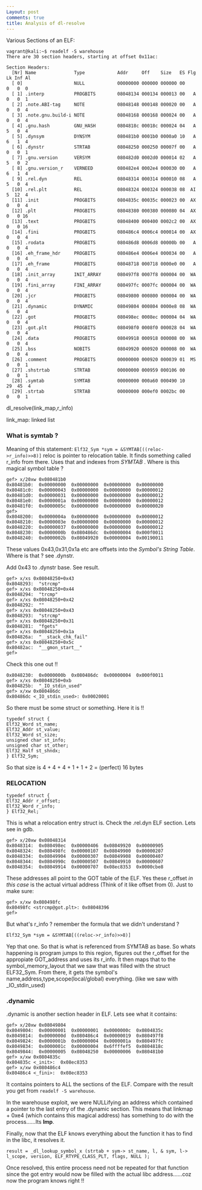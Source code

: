 ```yaml
---
Layout: post
comments: true
title: Analysis of dl-resolve
---
```


Various Sections of an ELF:
```
vagrant@kali:~$ readelf -S warehouse 
There are 30 section headers, starting at offset 0x11ac:

Section Headers:
  [Nr] Name              Type            Addr     Off    Size   ES Flg Lk Inf Al
  [ 0]                   NULL            00000000 000000 000000 00      0   0  0
  [ 1] .interp           PROGBITS        08048134 000134 000013 00   A  0   0  1
  [ 2] .note.ABI-tag     NOTE            08048148 000148 000020 00   A  0   0  4
  [ 3] .note.gnu.build-i NOTE            08048168 000168 000024 00   A  0   0  4
  [ 4] .gnu.hash         GNU_HASH        0804818c 00018c 000024 04   A  5   0  4
  [ 5] .dynsym           DYNSYM          080481b0 0001b0 0000a0 10   A  6   1  4
  [ 6] .dynstr           STRTAB          08048250 000250 00007f 00   A  0   0  1
  [ 7] .gnu.version      VERSYM          080482d0 0002d0 000014 02   A  5   0  2
  [ 8] .gnu.version_r    VERNEED         080482e4 0002e4 000030 00   A  6   1  4
  [ 9] .rel.dyn          REL             08048314 000314 000010 08   A  5   0  4
  [10] .rel.plt          REL             08048324 000324 000038 08  AI  5  12  4
  [11] .init             PROGBITS        0804835c 00035c 000023 00  AX  0   0  4
  [12] .plt              PROGBITS        08048380 000380 000080 04  AX  0   0 16
  [13] .text             PROGBITS        08048400 000400 0002c2 00  AX  0   0 16
  [14] .fini             PROGBITS        080486c4 0006c4 000014 00  AX  0   0  4
  [15] .rodata           PROGBITS        080486d8 0006d8 00000b 00   A  0   0  4
  [16] .eh_frame_hdr     PROGBITS        080486e4 0006e4 000034 00   A  0   0  4
  [17] .eh_frame         PROGBITS        08048718 000718 0000e0 00   A  0   0  4
  [18] .init_array       INIT_ARRAY      080497f8 0007f8 000004 00  WA  0   0  4
  [19] .fini_array       FINI_ARRAY      080497fc 0007fc 000004 00  WA  0   0  4
  [20] .jcr              PROGBITS        08049800 000800 000004 00  WA  0   0  4
  [21] .dynamic          DYNAMIC         08049804 000804 0000e8 08  WA  6   0  4
  [22] .got              PROGBITS        080498ec 0008ec 000004 04  WA  0   0  4
  [23] .got.plt          PROGBITS        080498f0 0008f0 000028 04  WA  0   0  4
  [24] .data             PROGBITS        08049918 000918 000008 00  WA  0   0  4
  [25] .bss              NOBITS          08049920 000920 000008 00  WA  0   0  4
  [26] .comment          PROGBITS        00000000 000920 000039 01  MS  0   0  1
  [27] .shstrtab         STRTAB          00000000 000959 000106 00      0   0  1
  [28] .symtab           SYMTAB          00000000 000a60 000490 10     29  45  4
  [29] .strtab           STRTAB          00000000 000ef0 0002bc 00      0   0  1
```

dl_resolve(link_map,r_info)

link_map: linked list

### What is symtab ?

Meaning of this statement: ``` Elf32_Sym *sym = &SYMTAB[((reloc->r_info)>>8)] ```
reloc is pointer to relocation table. It finds something called r_info from there. Uses that and indexes from *SYMTAB* . Where is this magical
symbol table ?

```
gef> x/20xw 0x080481b0
0x80481b0:	0x00000000	0x00000000	0x00000000	0x00000000
0x80481c0:	0x00000043	0x00000000	0x00000000	0x00000012
0x80481d0:	0x00000031	0x00000000	0x00000000	0x00000012
0x80481e0:	0x0000001a	0x00000000	0x00000000	0x00000012
0x80481f0:	0x0000005c	0x00000000	0x00000000	0x00000020
gef> 
0x8048200:	0x0000004a	0x00000000	0x00000000	0x00000012
0x8048210:	0x0000003e	0x00000000	0x00000000	0x00000012
0x8048220:	0x00000037	0x00000000	0x00000000	0x00000012
0x8048230:	0x0000000b	0x080486dc	0x00000004	0x000f0011
0x8048240:	0x0000002b	0x08049920	0x00000004	0x00190011
```
These values 0x43,0x31,0x1a etc are offsets into the *Symbol's String Table*. Where is that ? see .dynstr.

Add 0x43 to .dynstr base. See result.
```
gef> x/xs 0x08048250+0x43
0x8048293:	"strcmp"
gef> x/xs 0x08048250+0x44
0x8048294:	"trcmp"
gef> x/xs 0x08048250+0x42
0x8048292:	""
gef> x/xs 0x08048250+0x43
0x8048293:	"strcmp"
gef> x/xs 0x08048250+0x31
0x8048281:	"fgets"
gef> x/xs 0x08048250+0x1a
0x804826a:	"__stack_chk_fail"
gef> x/xs 0x08048250+0x5c
0x80482ac:	"__gmon_start__"
gef> 
```
Check this one out !!

```
0x8048230:	0x0000000b	0x080486dc	0x00000004	0x000f0011
gef> x/xs 0x08048250+0xb
0x804825b:	"_IO_stdin_used"
gef> x/xw 0x080486dc
0x80486dc <_IO_stdin_used>:	0x00020001
```


So there must be some struct or something.
Here it is !!

```
typedef struct {
Elf32_Word st_name;
Elf32_Addr st_value; 
Elf32_Word st_size; 
unsigned char st_info; 
unsigned char st_other; 
Elf32_Half st_shndx;
} Elf32_Sym;
```

So that size is 4 + 4 + 4 + 1 + 1 + 2 = (perfect) 16 bytes

### RELOCATION

```
typedef struct {
Elf32_Addr r_offset;
Elf32_Word r_info;
} Elf32_Rel;
```

This is what a relocation entry struct is. Check the .rel.dyn ELF section.
Lets see in gdb.

```
gef> x/20xw 0x08048314
0x8048314:	0x080498ec	0x00000406	0x08049920	0x00000905
0x8048324:	0x080498fc	0x00000107	0x08049900	0x00000207
0x8048334:	0x08049904	0x00000307	0x08049908	0x00000407
0x8048344:	0x0804990c	0x00000507	0x08049910	0x00000607
0x8048354:	0x08049914	0x00000707	0x08ec8353	0x0000cbe8
```
These addresses all point to the GOT table of the ELF. Yes these r_offset *in this case* is the actual virtual address (Think of it like offset from 0).
Just to make sure:
```
gef> x/xw 0x080498fc
0x80498fc <strcmp@got.plt>:	0x08048396
gef> 
```

But what's r_info ?
remember the formula that we didn't understand ?

` Elf32_Sym *sym = &SYMTAB[((reloc->r_info)>>8)] `

Yep that one. So that is what is referenced from SYMTAB as base.
So whats happening is program jumps to this region, figures out the r_offset for the appropiate GOT_address and uses its r_info.
It then maps that to the symbol_memory_layout that we saw that was filled with the struct ELF32_Sym. From there, it gets the symbol's name,address,type,scope(local/global) everything. (like we saw with _IO_stdin_used)

### .dynamic

.dynamic is another section header in ELF. Lets see what it contains:

```
gef> x/20xw 0x08049804
0x8049804:	0x00000001	0x00000001	0x0000000c	0x0804835c
0x8049814:	0x0000000d	0x080486c4	0x00000019	0x080497f8
0x8049824:	0x0000001b	0x00000004	0x0000001a	0x080497fc
0x8049834:	0x0000001c	0x00000004	0x6ffffef5	0x0804818c
0x8049844:	0x00000005	0x08048250	0x00000006	0x080481b0
gef> x/xw 0x0804835c
0x804835c <_init>:	0x08ec8353
gef> x/xw 0x080486c4
0x80486c4 <_fini>:	0x08ec8353
```

It contains pointers to ALL the sections of the ELF. Compare with the result you get from ```readelf -S warehouse```.


In the warehouse exploit, we were NULLifying an address which contained a pointer to the last entry of the .dynamic section.
This means that linkmap + 0xe4 (which contains this magical address) has something to do with the process......Its __Imp__.



Finally, now that the ELF knows everything about the function it has to find in the libc, it resolves it.

`result = _dl_lookup_symbol_x (strtab + sym-> st_name, l, & sym, l-> l_scope, version, ELF_RTYPE_CLASS_PLT, flags, NULL );`

Once resolved, this entire process need not be repeated for that function since the got entry would now be filled with the actual libc address......coz now the program knows right !!
